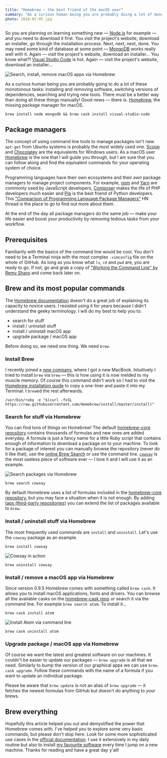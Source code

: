 ```yaml
---
title: "Homebrew — the best friend of the macOS user"
summary: "As a curious human being you are probably doing a lot of monotonous tasks: installing and removing software, switching versions of dependencies and searching for new tools. Make your life easier with Homebrew."
photo: 2018-07-05.jpg
---
```


So you are planning on learning something new — [Node.js](https://nodejs.org/en/) for example — and you need to download it first. You visit the project's website, download an installer, go through the installation process. Next, next, next, done. You may need some kind of database at some point — [MongoDB](https://www.mongodb.com/) works really well with it. Again — visit the project's website, download an installer… You know what?! [Visual Studio Code](https://code.visualstudio.com/) is hot. Again — visit the project's website, download an installer…

![Search, install, remove macOS apps via Homebrew](/photos/2018-07-05-1.jpg)

As a curious human being you are probably going to do a lot of these monotonous tasks: installing and removing software, switching versions of dependencies, searching and trying new tools. There must be a better way than doing all these things manually! Good news — there is. [Homebrew](https://brew.sh/), the missing package manager for macOS.

```
brew install node mongodb && brew cask install visual-studio-code
```

## Package managers

The concept of using command line tools to manage packages isn't new. `apt-get` from Ubuntu systems is probably the most widely used one. [Scoop](https://scoop.sh/) and [Chocolatey](https://chocolatey.org/) are the equivalents for Windows users. As a macOS user [Homebrew](https://brew.sh/) is the one that I will guide you through, but I am sure that you can follow along and find the equivalent commands for your operating system of choice.

Programming languages have their own ecosystems and their own package managers to manage project components. For example, [npm](https://www.npmjs.com/) and [Yarn](https://yarnpkg.com/) are commonly used by JavaScript developers, [Composer](https://getcomposer.org/) makes the life of PHP developers much easier and [Pip](https://pypi.org/project/pip/) is the best friend of Python developers. This ["Comparison of Programming Language Package Managers"](https://news.ycombinator.com/item?id=12187888) HN thread is the place to go to find out more about them.

At the end of the day all package managers do the same job — make your life easier and boost your productivity by removing tedious tasks from your workflow.

## Prerequisites

Familiarity with the basics of the command line would be cool. You don't need to be a Terminal ninja with the most complex `.vimconfig` file on the whole of GitHub. As long as you know what `ls`, `cd` and `pwd` are, you are ready to go. If not, go and grab a copy of ["Working the Command Line" by Remy Sharp](https://remysharp.com/2016/12/09/working-the-command-line) and come back later on.

## Brew and its most popular commands

The [Homebrew documentation](https://brew.sh/) doesn't do a great job of explaining its capacity to novice users. I resisted using it for years because I didn't understand the geeky terminology. I will do my best to help you to:

- search for stuff
- install / uninstall stuff
- install / uninstall macOS app
- upgrade package / macOS app

Before doing so, we need one thing. We need `brew`.

### Install Brew

I recently joined a [new company](https://mindera.com/), where I got a new MacBook. Intuitively I tried to install `brew` via `brew` — this is how using it is now melded to my muscle memory. Of course this command didn't work so I had to visit the [Homebrew installation guide](https://brew.sh/#install) to copy a one-liner and paste it into my Terminal. I `brew`ed the rest afterwards.

```
/usr/bin/ruby -e "$(curl -fsSL https://raw.githubusercontent.com/Homebrew/install/master/install)"
```

### Search for stuff via Homebrew

You can find tons of things on Homebrew! The default [homebrew-core repository](https://github.com/Homebrew/homebrew-core/tree/master/Formula) contains thousands of formulas and new ones are added everyday. A formula is just a fancy name for a little Ruby script that contains enough of information to download a package on to your machine. To look for a package of interest you can manually browse the repository (never do it like that), use the [online Brew Search](http://searchbrew.com/) or use the command line. [`cowsay`](https://en.wikipedia.org/wiki/Cowsay) is the most useless piece of software ever — I love it and I will use it as an example.

![Search packages via Homebrew](/photos/2018-07-05-2.jpg)

```
brew search cowsay
```

By default Homebrew uses a list of formulas included in the [homebrew-core repository](https://github.com/Homebrew/homebrew-core/tree/master/Formula), but you may face a situation when it is not enough. By adding [taps (third-party repositories)](https://docs.brew.sh/Taps) you can extend the list of packages available to `brew`.

### Install / uninstall stuff via Homebrew

The most frequently used commands are `install` and `uninstall`. Let's use the `cowsay` package as an example.

```
brew install cowsay
```

![Cowsay in action](/photos/2018-07-05-3.jpg)

```
brew uninstall cowsay
```

### Install / remove a macOS app via Homebrew

Since version 0.9.5 Homebrew comes with something called `brew cask`. It allows you to install macOS applications, fonts and drivers. You can browse all the available casks on the [homebrew-cask repo](https://github.com/Homebrew/homebrew-cask/tree/master/Casks) or search it via the command line. For example `brew search atom`. To install it…

```
brew cask install atom
```

![Install Atom via command line](/photos/2018-07-05-4.gif)

```
brew cask uninstall atom
```

### Upgrade package / macOS app via Homebrew

Of course we want the latest and greatest software on our machines. It couldn't be easier to update our packages — `brew upgrade` is all that we need. Similarly to bump the version of our graphical apps we can use `brew cask upgrade`. Follow these commands with the name of a formula if you want to update an individual package.

Please be aware that `brew update` is not an alias of `brew upgrade` — it fetches the newest formulas from GitHub but doesn't do anything to your brews.

## Brew everything

Hopefully this article helped you out and demystified the power that Homebrew comes with. I've helped you to explore some very basic commands, but please don't stop here. Look for some more sophisticated use cases in the [official documentation](https://docs.brew.sh/). I use it extensively in my daily routine but also to install [my favourite software](https://github.com/pawelgrzybek/dotfiles/blob/master/setup-brew.sh) every time I jump on a new machine. Thanks for reading and have a great day y'all!
